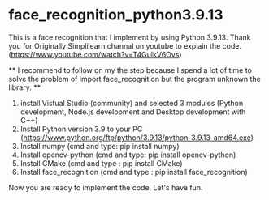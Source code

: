 # face_recognition_python3.9.13
This is a face recognition that I implement by using Python 3.9.13. 
Thank you for Originally Simplilearn channal on youtube to explain the code. (https://www.youtube.com/watch?v=T4GulkV6Ovs)

** I recommend to follow on my the step because I spend a lot of time to solve the problem of import face_recognition but the program unknown the library. **

1. install Vistual Studio (community) and selected 3 modules (Python development, Node.js development and Desktop development with C++)
2. Install Python version 3.9 to your PC (https://www.python.org/ftp/python/3.9.13/python-3.9.13-amd64.exe)
3. Install numpy (cmd and type: pip install numpy)
4. Install opencv-python (cmd and type: pip install opencv-python)
5. Install CMake (cmd and type : pip install CMake)
6. Install face_recognition (cmd and type : pip install face_recognition)

Now you are ready to implement the code, Let's have fun.
